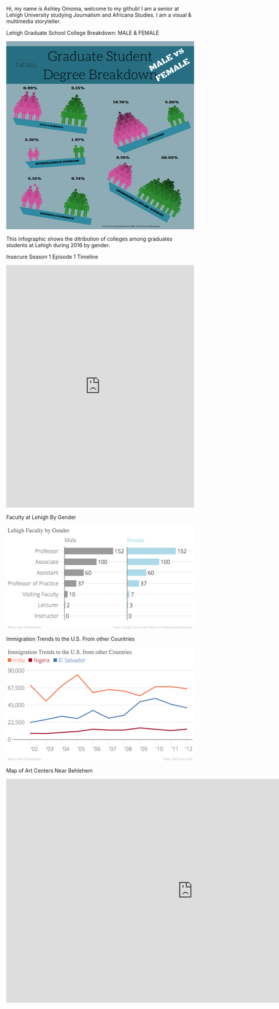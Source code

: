 Hi, my name is Ashley Omoma, welcome to my github! I am a senior at Lehigh University studying Journalism and Africana Studies. I am a visual & multimedia storyteller. 

Lehigh Graduate School College Breakdown: MALE & FEMALE

![Lehigh Graduate School College Breakdown: MALE & FEMALE ](https://github.com/ashleyomoma/AshleyOmoma.github.io/blob/master/Graduate%20Student%20Degree%20Breakdown.png?raw=true)

This infographic shows the ditribution of colleges among graduates students at Lehigh during 2016 by gender.

Insecure Season 1 Episode 1 Timeline

<iframe src='https://cdn.knightlab.com/libs/timeline3/latest/embed/index.html?source=1rh73uvybNgE8kEyDyC7SWFbYeJvCXe02uTGYrZStQRQ&font=Default&lang=en&initial_zoom=2&height=650' width='100%' height='650' webkitallowfullscreen mozallowfullscreen allowfullscreen frameborder='0'></iframe>


Faculty at Lehigh By Gender

![Faculty at Lehigh By Gender](https://github.com/ashleyomoma/AshleyOmoma.github.io/blob/master/Lehigh_Faculty_by_Gender_Male_Female_chartbuilder-2.png?raw=true)


Immigration Trends to the U.S. From other Countries

![Immigration Trends to the U.S. From other Countries](https://github.com/ashleyomoma/AshleyOmoma.github.io/blob/master/Immigration_Trends_to_the_U.S._from_other_Countries_India_Nigera_El_Salvador_chartbuilder.png?raw=true)

Map of Art Centers Near Behlehem

<iframe width="1000" height="600" scrolling="no" frameborder="no" src="https://fusiontables.google.com/embedviz?q=select+col0+from+12lVBIRLO0jgCXht2TExqAPp-ri0WnXgXyRNmLbFc&amp;viz=MAP&amp;h=false&amp;lat=40.635416419732316&amp;lng=-75.30338624953612&amp;t=1&amp;z=12&amp;l=col0&amp;y=2&amp;tmplt=3&amp;hml=ONE_COL_LAT_LNG"></iframe>

